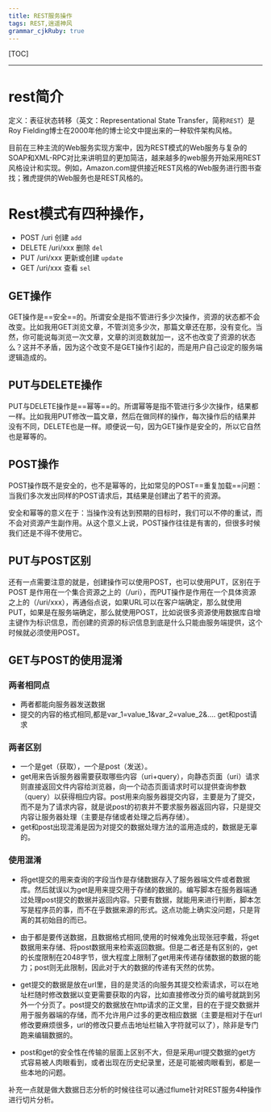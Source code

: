 ```yaml
---
title: REST服务操作
tags: REST,逍遥神风
grammar_cjkRuby: true
---
```

[TOC]

---
# rest简介
定义：表征状态转移（英文：Representational State Transfer，简称`REST`）是Roy Fielding博士在2000年他的博士论文中提出来的一种软件架构风格。

目前在三种主流的Web服务实现方案中，因为REST模式的Web服务与复杂的SOAP和XML-RPC对比来讲明显的更加简洁，越来越多的web服务开始采用REST风格设计和实现。例如，Amazon.com提供接近REST风格的Web服务进行图书查找；雅虎提供的Web服务也是REST风格的。


# Rest模式有四种操作，

* POST /uri 创建 `add`
* DELETE /uri/xxx 删除 `del`
* PUT /uri/xxx 更新或创建 `update`
* GET /uri/xxx 查看 `sel`

## GET操作

GET操作是==安全==的。所谓安全是指不管进行多少次操作，资源的状态都不会改变。比如我用GET浏览文章，不管浏览多少次，那篇文章还在那，没有变化。当然，你可能说每浏览一次文章，文章的浏览数就加一，这不也改变了资源的状态么？这并不矛盾，因为这个改变不是GET操作引起的，而是用户自己设定的服务端逻辑造成的。

## PUT与DELETE操作

PUT与DELETE操作是==幂等==的。所谓幂等是指不管进行多少次操作，结果都一样。比如我用PUT修改一篇文章，然后在做同样的操作，每次操作后的结果并没有不同，DELETE也是一样。顺便说一句，因为GET操作是安全的，所以它自然也是幂等的。

## POST操作

POST操作既不是安全的，也不是幂等的，比如常见的POST==重复加载==问题：当我们多次发出同样的POST请求后，其结果是创建出了若干的资源。

安全和幂等的意义在于：当操作没有达到预期的目标时，我们可以不停的重试，而不会对资源产生副作用。从这个意义上说，POST操作往往是有害的，但很多时候我们还是不得不使用它。

## PUT与POST区别

还有一点需要注意的就是，创建操作可以使用POST，也可以使用PUT，区别在于POST 是作用在一个集合资源之上的（/uri），而PUT操作是作用在一个具体资源之上的（/uri/xxx），再通俗点说，如果URL可以在客户端确定，那么就使用PUT，如果是在服务端确定，那么就使用POST，比如说很多资源使用数据库自增主键作为标识信息，而创建的资源的标识信息到底是什么只能由服务端提供，这个时候就必须使用POST。

## GET与POST的使用混淆

### 两者相同点
* 两者都能向服务器发送数据
* 提交的内容的格式相同,都是var_1=value_1&var_2=value_2&.... get和post请求

### 两者区别
* 一个是get（获取），一个是post（发送）。
* get用来告诉服务器需要获取哪些内容（uri+query），向静态页面（uri）请求则直接返回文件内容给浏览器，向一个动态页面请求时可以提供查询参数（query）以获得相应内容。post用来向服务器提交内容，主要是为了提交，而不是为了请求内容，就是说post的初衷并不要求服务器返回内容，只是提交内容让服务器处理（主要是存储或者处理之后再存储）。
* get和post出现混淆是因为对提交的数据处理方法的滥用造成的，数据是无辜的。

### 使用混淆

* 将get提交的用来查询的字段当作是存储数据存入了服务器端文件或者数据库。然后就误以为get是用来提交用于存储的数据的。编写脚本在服务器端通过处理post提交的数据并返回内容。只要有数据，就能用来进行判断，脚本怎写是程序员的事，而不在乎数据来源的形式。这点功能上确实没问题，只是背离的其初始目的而已。

* 由于都是要传送数据，且数据格式相同,使用的时候难免出现张冠李戴，将get数据用来存储、将post数据用来检索返回数据。但是二者还是有区别的，get的长度限制在2048字节，很大程度上限制了get用来传递存储数据的数据的能力；post则无此限制，因此对于大的数据的传递有天然的优势。

* get提交的数据是放在url里，目的是灵活的向服务其提交检索请求，可以在地址栏随时修改数据以变更需要获取的内容，比如直接修改分页的编号就跳到另外一个分页了。post提交的数据放在http请求的正文里，目的在于提交数据并用于服务器端的存储，而不允许用户过多的更改相应数据（主要是相对于在url修改要麻烦很多，url的修改只要点击地址栏输入字符就可以了），除非是专门跑来编辑数据的。

* post和get的安全性在传输的层面上区别不大，但是采用url提交数据的get方式容易被人肉眼看到，或者出现在历史纪录里，还是可能被肉眼看到，都是一些本地的问题。

补充一点就是做大数据日志分析的时候往往可以通过flume针对REST服务4种操作进行切片分析。
